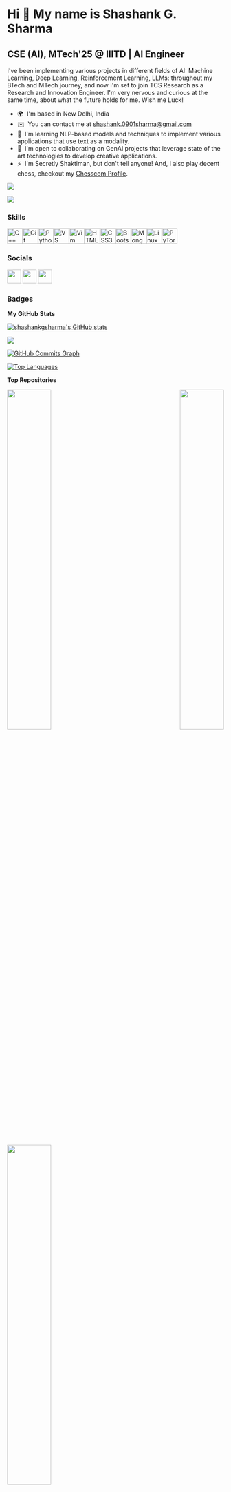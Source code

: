 Hi 👋 My name is Shashank G. Sharma
===================================

CSE (AI), MTech'25 @ IIITD | AI Engineer
------------------------------

I've been implementing various projects in different fields of AI: Machine Learning, Deep Learning, Reinforcement Learning, LLMs: throughout my BTech and MTech journey, and now I'm set to join TCS Research as a Research and Innovation Engineer. I'm very nervous and curious at the same time, about what the future holds for me. Wish me Luck!

* 🌍  I'm based in New Delhi, India
* ✉️  You can contact me at [shashank.0901sharma@gmail.com](mailto:shashank.0901sharma@gmail.com)
* 🧠  I'm learning NLP-based models and techniques to implement various applications that use text as a modality.
* 🤝  I'm open to collaborating on GenAI projects that leverage state of the art technologies to develop creative applications.
* ⚡  I'm Secretly Shaktiman, but don't tell anyone! And, I also play decent chess, checkout my <a href="https://www.chess.com/member/shashankgsharma" target="_blank">Chesscom Profile</a>.

<a href="https://www.github.com/shashankgsharma" target="_blank" rel="noreferrer"><img
src="https://img.shields.io/github/followers/shashankgsharma?logo=github&style=for-the-badge&color=0891b2&labelColor=1c1917" /></a>

<a href="https://github.com/shashankgsharma" target="_blank" rel="noreferrer">
<img src="https://komarev.com/ghpvc/?username=shashankgsharma&label=Profile%20Views&color=0891b2&style=for-the-badge" /></a>

### Skills


<p align="left">
<a href="https://docs.microsoft.com/en-us/cpp/?view=msvc-170" target="_blank" rel="noreferrer"><img src="https://raw.githubusercontent.com/danielcranney/readme-generator/main/public/icons/skills/cplusplus-colored.svg" width="36" height="36" alt="C++" /></a><a href="https://git-scm.com/" target="_blank" rel="noreferrer"><img src="https://raw.githubusercontent.com/danielcranney/readme-generator/main/public/icons/skills/git-colored.svg" width="36" height="36" alt="Git" /></a><a href="https://www.python.org/" target="_blank" rel="noreferrer"><img src="https://raw.githubusercontent.com/danielcranney/readme-generator/main/public/icons/skills/python-colored.svg" width="36" height="36" alt="Python" /></a><a href="https://code.visualstudio.com/" target="_blank" rel="noreferrer"><img src="https://raw.githubusercontent.com/danielcranney/readme-generator/main/public/icons/skills/visualstudiocode.svg" width="36" height="36" alt="VS Code" /></a><a href="https://www.vim.org/" target="_blank" rel="noreferrer"><img src="https://raw.githubusercontent.com/danielcranney/readme-generator/main/public/icons/skills/vim.svg" width="36" height="36" alt="Vim" /></a><a href="https://developer.mozilla.org/en-US/docs/Glossary/HTML5" target="_blank" rel="noreferrer"><img src="https://raw.githubusercontent.com/danielcranney/readme-generator/main/public/icons/skills/html5-colored.svg" width="36" height="36" alt="HTML5" /></a><a href="https://www.w3.org/TR/CSS/#css" target="_blank" rel="noreferrer"><img src="https://raw.githubusercontent.com/danielcranney/readme-generator/main/public/icons/skills/css3-colored.svg" width="36" height="36" alt="CSS3" /></a><a href="https://getbootstrap.com/" target="_blank" rel="noreferrer"><img src="https://raw.githubusercontent.com/danielcranney/readme-generator/main/public/icons/skills/bootstrap-colored.svg" width="36" height="36" alt="Bootstrap" /></a><a href="https://www.mongodb.com/" target="_blank" rel="noreferrer"><img src="https://raw.githubusercontent.com/danielcranney/readme-generator/main/public/icons/skills/mongodb-colored.svg" width="36" height="36" alt="MongoDB" /></a><a href="https://www.linux.org" target="_blank" rel="noreferrer"><img src="https://raw.githubusercontent.com/danielcranney/readme-generator/main/public/icons/skills/linux-colored.svg" width="36" height="36" alt="Linux" /></a><a href="https://pytorch.org/" target="_blank" rel="noreferrer"><img src="https://raw.githubusercontent.com/danielcranney/readme-generator/main/public/icons/skills/pytorch-colored.svg" width="36" height="36" alt="PyTorch" /></a>
</p>


### Socials

<p align="left"> <a href="https://www.github.com/shashankgsharma" target="_blank" rel="noreferrer"> <picture> <source media="(prefers-color-scheme: dark)" srcset="https://raw.githubusercontent.com/danielcranney/readme-generator/main/public/icons/socials/github-dark.svg" /> <source media="(prefers-color-scheme: light)" srcset="https://raw.githubusercontent.com/danielcranney/readme-generator/main/public/icons/socials/github.svg" /> <img src="https://raw.githubusercontent.com/danielcranney/readme-generator/main/public/icons/socials/github.svg" width="32" height="32" /> </picture> </a> <a href="https://www.linkedin.com/in/shashankgsharma" target="_blank" rel="noreferrer"> <picture> <source media="(prefers-color-scheme: dark)" srcset="https://raw.githubusercontent.com/danielcranney/readme-generator/main/public/icons/socials/linkedin-dark.svg" /> <source media="(prefers-color-scheme: light)" srcset="https://raw.githubusercontent.com/danielcranney/readme-generator/main/public/icons/socials/linkedin.svg" /> <img src="https://raw.githubusercontent.com/danielcranney/readme-generator/main/public/icons/socials/linkedin.svg" width="32" height="32" /> </picture> </a> <a href="https://www.x.com/Shashan33882590" target="_blank" rel="noreferrer"> <picture> <source media="(prefers-color-scheme: dark)" srcset="https://raw.githubusercontent.com/danielcranney/readme-generator/main/public/icons/socials/twitter-dark.svg" /> <source media="(prefers-color-scheme: light)" srcset="https://raw.githubusercontent.com/danielcranney/readme-generator/main/public/icons/socials/twitter.svg" /> <img src="https://raw.githubusercontent.com/danielcranney/readme-generator/main/public/icons/socials/twitter.svg" width="32" height="32" /> </picture> </a></p>

### Badges

<b>My GitHub Stats</b>

<a href="http://www.github.com/shashankgsharma"><img src="https://github-readme-stats.vercel.app/api?username=shashankgsharma&show_icons=true&hide=&count_private=true&title_color=0891b2&text_color=ffffff&icon_color=0891b2&bg_color=1c1917&hide_border=true&show_icons=true" alt="shashankgsharma's GitHub stats" /></a>

<a href="http://www.github.com/shashankgsharma"><img src="https://github-readme-streak-stats.herokuapp.com/?user=shashankgsharma&stroke=ffffff&background=1c1917&ring=0891b2&fire=0891b2&currStreakNum=ffffff&currStreakLabel=0891b2&sideNums=ffffff&sideLabels=ffffff&dates=ffffff&hide_border=true" /></a>

<a href="http://www.github.com/shashankgsharma"><img src="https://github-readme-activity-graph.cyclic.app/graph?username=shashankgsharma&bg_color=1c1917&color=ffffff&line=0891b2&point=ffffff&area_color=1c1917&area=true&hide_border=true&custom_title=GitHub%20Commits%20Graph" alt="GitHub Commits Graph" /></a>

<a href="https://github.com/shashankgsharma" align="left"><img src="https://github-readme-stats.vercel.app/api/top-langs/?username=shashankgsharma&langs_count=10&title_color=0891b2&text_color=ffffff&icon_color=0891b2&bg_color=1c1917&hide_border=true&locale=en&custom_title=Top%20%Languages" alt="Top Languages" /></a>

<b>Top Repositories</b>

<div width="100%" align="center"><a href="https://github.com/shashankgsharma/malwaredetectionsystem" align="left"><img align="left" width="45%" src="https://github-readme-stats.vercel.app/api/pin/?username=shashankgsharma&repo=malwaredetectionsystem&title_color=0891b2&text_color=ffffff&icon_color=0891b2&bg_color=1c1917&hide_border=true&locale=en" /></a><a href="https://github.com/shashankgsharma/therealhigherlower" align="right"><img align="right" width="45%" src="https://github-readme-stats.vercel.app/api/pin/?username=shashankgsharma&repo=therealhigherlower&title_color=0891b2&text_color=ffffff&icon_color=0891b2&bg_color=1c1917&hide_border=true&locale=en" /></a></div>

<div width="100%" align="center"><a href="https://github.com/shashankgsharma/daclaro" align="left"><img align="left" width="45%" src="https://github-readme-stats.vercel.app/api/pin/?username=shashankgsharma&repo=daclaro&title_color=0891b2&text_color=ffffff&icon_color=0891b2&bg_color=1c1917&hide_border=true&locale=en" /></a></div>

